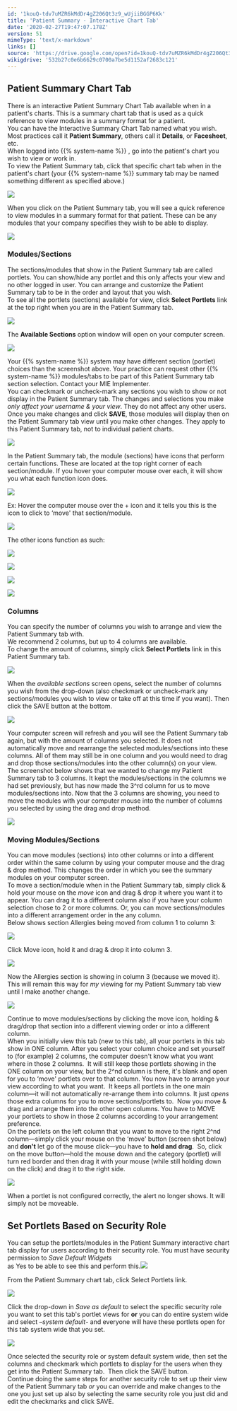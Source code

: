 ```yaml
---
id: '1kouQ-tdv7uMZR6kMdDr4gZ206Qt3z9_wUjiiBGGP6Kk'
title: 'Patient Summary - Interactive Chart Tab'
date: '2020-02-27T19:47:07.178Z'
version: 51
mimeType: 'text/x-markdown'
links: []
source: 'https://drive.google.com/open?id=1kouQ-tdv7uMZR6kMdDr4gZ206Qt3z9_wUjiiBGGP6Kk'
wikigdrive: '532b27c0e6b6629c0700a7be5d1152af2683c121'
---
```

## Patient Summary Chart Tab

There is an interactive Patient Summary Chart Tab available when in a patient's charts. This is a summary chart tab that is used as a quick reference to view modules in a summary format for a patient.  
You can have the Interactive Summary Chart Tab named what you wish. Most practices call it **Patient Summary**, others call it **Details**, or **Facesheet**, etc.  
When logged into {{% system-name %}} , go into the patient's chart you wish to view or work in.  
To view the Patient Summary tab, click that specific chart tab when in the patient's chart (your {{% system-name %}} summary tab may be named something different as specified above.)

![](../patient-summary-interactive-chart-tab.assets/7a23291bb0f2f6176b65b73ed07cc022.png)

When you click on the Patient Summary tab, you will see a quick reference to view modules in a summary format for that patient. These can be any modules that your company specifies they wish to be able to display.

![](../patient-summary-interactive-chart-tab.assets/5aceb74ed116a4f24add4441b0c95f86.png)


### Modules/Sections

The sections/modules that show in the Patient Summary tab are called portlets. You can show/hide any portlet and this only affects your view and no other logged in user. You can arrange and customize the Patient Summary tab to be in the order and layout that you wish.  
To see all the portlets (sections) available for view, click **Select Portlets** link at the top right when you are in the Patient Summary tab.

![](../patient-summary-interactive-chart-tab.assets/5aceb74ed116a4f24add4441b0c95f86.png)

The **Available Sections** option window will open on your computer screen.

![](../patient-summary-interactive-chart-tab.assets/eec4763bf3502be3415eacd1e7be6868.png)

Your {{% system-name %}} system may have different section (portlet) choices than the screenshot above. Your practice can request other {{% system-name %}} modules/tabs to be part of this Patient Summary tab section selection. Contact your MIE Implementer.  
You can checkmark or uncheck-mark any sections you wish to show or not display in the Patient Summary tab. The changes and selections you make *only affect your username & your view*. They do not affect any other users. Once you make changes and click **SAVE**, those modules will display then on the Patient Summary tab view until you make other changes. They apply to this Patient Summary tab, not to individual patient charts.

![](../patient-summary-interactive-chart-tab.assets/eec4763bf3502be3415eacd1e7be6868.png)

In the Patient Summary tab, the module (sections) have icons that perform certain functions. These are located at the top right corner of each section/module. If you hover your computer mouse over each, it will show you what each function icon does.

![](../patient-summary-interactive-chart-tab.assets/977e4df276f36f43de24b9c82c6fe3eb.png)

Ex: Hover the computer mouse over the + icon and it tells you this is the icon to click to ‘move' that section/module.

![](../patient-summary-interactive-chart-tab.assets/6731fe9fe6e845face44d9b1dee9f9cf.png)

The other icons function as such:

![](../patient-summary-interactive-chart-tab.assets/f06e6a29dae3e88ec6bba60a92e854cf.png)


![](../patient-summary-interactive-chart-tab.assets/9d17063f22a5e52955567c1e176a2154.png)


![](../patient-summary-interactive-chart-tab.assets/7d65deea220e17c07496152aeb2eb4ea.png)


![](../patient-summary-interactive-chart-tab.assets/c54593cac92f0c3b7b8db2fa70b21f93.png)


### Columns

You can specify the number of columns you wish to arrange and view the Patient Summary tab with.  
We recommend 2 columns, but up to 4 columns are available.  
To change the amount of columns, simply click **Select Portlets** link in this Patient Summary tab.

![](../patient-summary-interactive-chart-tab.assets/7a23291bb0f2f6176b65b73ed07cc022.png)

When the *available sections* screen opens, select the number of columns you wish from the drop-down (also checkmark or uncheck-mark any sections/modules you wish to view or take off at this time if you want). Then click the SAVE button at the bottom.

![](../patient-summary-interactive-chart-tab.assets/0437e0c02ce1e9c2f9cb86c025fe824c.png)

Your computer screen will refresh and you will see the Patient Summary tab again, but with the amount of columns you selected. It does not automatically move and rearrange the selected modules/sections into these columns. All of them may still be in one column and you would need to drag and drop those sections/modules into the other column(s) on your view.  
The screenshot below shows that we wanted to change my Patient Summary tab to 3 columns. It kept the modules/sections in the columns we had set previously, but has now made the 3^rd column for us to move modules/sections into. Now that the 3 columns are showing, you need to move the modules with your computer mouse into the number of columns you selected by using the drag and drop method.

![](../patient-summary-interactive-chart-tab.assets/5e582bee4748e07c4ca087db20b5a9ad.png)


### Moving Modules/Sections

You can move modules (sections) into other columns or into a different order within the same column by using your computer mouse and the drag & drop method. This changes the order in which you see the summary modules on your computer screen.  
To move a section/module when in the Patient Summary tab, simply click & hold your mouse on the *move* icon and drag & drop it where you want it to appear. You can drag it to a different column also if you have your column selection chose to 2 or more columns. Or, you can move sections/modules into a different arrangement order in the any column.  
Below shows section Allergies being moved from column 1 to column 3:

![](../patient-summary-interactive-chart-tab.assets/c0a89792cdee86041db5dd9b3d28e1c8.png)

Click Move icon, hold it and drag & drop it into column 3.

![](../patient-summary-interactive-chart-tab.assets/356873936675aeb267f5b535a5eb3085.png)

Now the Allergies section is showing in column 3 (because we moved it). This will remain this way for *my* viewing for my Patient Summary tab view until I make another change.

![](../patient-summary-interactive-chart-tab.assets/75f030c29bbc36f251ae03ee9fead7e8.png)

Continue to move modules/sections by clicking the move icon, holding & drag/drop that section into a different viewing order or into a different column.  
When you initially view this tab (new to this tab), all your portlets in this tab show in ONE column. After you select your column choice and set yourself to (for example) 2 columns, the computer doesn't know what you want where in those 2 columns.  It will still keep those portlets showing in the ONE column on your view, but the 2^nd column is there, it's blank and open for you to ‘move' portlets over to that column. You now have to arrange your view according to what you want.  It keeps all portlets in the one main column—it will not automatically re-arrange them into columns. It just *opens* those extra columns for you to move sections/portlets to.  Now you move & drag and arrange them into the other open columns. You have to MOVE your portlets to show in those 2 columns according to your arrangement preference.  
On the portlets on the left column that you want to move to the right 2^nd column—simply click your mouse on the ‘move' button (screen shot below) and **don't** let go of the mouse click—you have to **hold and drag**.  So, click on the move button—hold the mouse down and the category (portlet) will turn red border and then drag it with your mouse (while still holding down on the click) and drag it to the right side.

![](../patient-summary-interactive-chart-tab.assets/6c895b21fd48aab40b963cf2efbdbf69.jpg)

When a portlet is not configured correctly, the alert no longer shows. It will simply not be moveable.

## Set Portlets Based on Security Role

You can setup the portlets/modules in the Patient Summary interactive chart tab display for users according to their security role. You must have security permission to *Save Default Widgets*  
 as Yes to be able to see this and perform this.![](../patient-summary-interactive-chart-tab.assets/5e5b34b7612be4986d9aeb55db33235c.png)

From the Patient Summary chart tab, click Select Portlets link.

![](../patient-summary-interactive-chart-tab.assets/348723764d63d683d44236e639b0101b.png)

Click the drop-down in *Save as default* to select the specific security role you want to set this tab's portlet views for **or** you can do entire system wide and select *–system default*- and everyone will have these portlets open for this tab system wide that you set.

![](../patient-summary-interactive-chart-tab.assets/eec28455d7a8bdcdc9a566c5e3000c9f.png)

Once selected the security role or system default system wide, then set the columns and checkmark which portlets to display for the users when they get into the Patient Summary tab.  Then click the SAVE button.  
Continue doing the same steps for another security role to set up their view of the Patient Summary tab *or* you can override and make changes to the one you just set up also by selecting the same security role you just did and edit the checkmarks and click SAVE.
